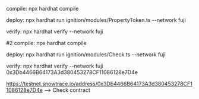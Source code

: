 compile:
npx hardhat compile

deploy:
npx hardhat run ignition/modules/PropertyToken.ts --network fuji

verify:
npx hardhat verify --network fuji <ct address>

#2
compile:
npx hardhat compile

deploy:
npx hardhat run ignition/modules/Check.ts --network fuji

verify:
npx hardhat verify --network fuji 0x3Db4466B64173A3d380453278CF11086128e7D4e

https://testnet.snowtrace.io/address/0x3Db4466B64173A3d380453278CF11086128e7D4e --> Check contract
